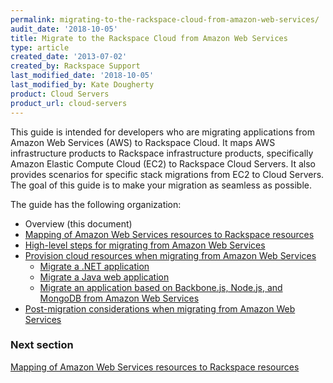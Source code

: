 ```yaml
---
permalink: migrating-to-the-rackspace-cloud-from-amazon-web-services/
audit_date: '2018-10-05'
title: Migrate to the Rackspace Cloud from Amazon Web Services
type: article
created_date: '2013-07-02'
created_by: Rackspace Support
last_modified_date: '2018-10-05'
last_modified_by: Kate Dougherty
product: Cloud Servers
product_url: cloud-servers
---
```


This guide is intended for developers who are migrating applications
from Amazon Web Services (AWS) to Rackspace Cloud. It maps AWS
infrastructure products to Rackspace infrastructure products,
specifically Amazon Elastic Compute Cloud (EC2) to Rackspace Cloud
Servers. It also provides scenarios for specific stack migrations from
EC2 to Cloud Servers. The goal of this guide is to make your migration
as seamless as possible.

The guide has the following organization:

- Overview (this document)
- [Mapping of Amazon Web Services resources to Rackspace resources](/how-to/mapping-of-amazon-web-services-resources-to-rackspace-resources)
- [High-level steps for migrating from Amazon Web Services](/how-to/high-level-steps-for-migrating-from-amazon-web-services)
- [Provision cloud resources when migrating from Amazon Web Services](/how-to/provisioning-cloud-resources-when-migrating-from-amazon-web-services)
  - [Migrate a .NET application](/how-to/migrating-a-net-application-from-amazon-web-services)
  - [Migrate a Java web application](/how-to/migrating-a-java-web-application-from-amazon-web-services)
  - [Migrate an application based on Backbone.js, Node.js, and MongoDB from Amazon Web Services](/how-to/migrating-an-application-based-on-backbonejs-nodejs-and-mongodb-from-amazon-web-services)
- [Post-migration considerations when migrating from Amazon Web Services](/how-to/post-migration-considerations-when-migrating-from-amazon-web-services)

### Next section

[Mapping of Amazon Web Services resources to Rackspace resources](/how-to/mapping-of-amazon-web-services-resources-to-rackspace-resources)
